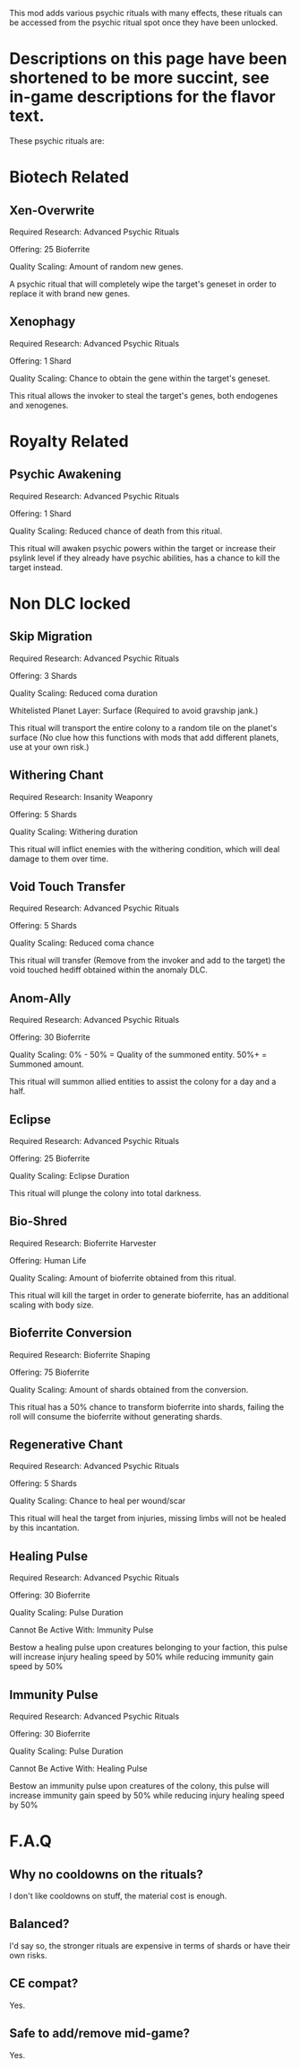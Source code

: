 This mod adds various psychic rituals with many effects, these rituals can be accessed from the psychic ritual spot once they have been unlocked.

<h1>Descriptions on this page have been shortened to be more succint, see in-game descriptions for the flavor text.</h1>
These psychic rituals are:

<h1>Biotech Related</h1>
<h2>Xen-Overwrite</h2>

Required Research: Advanced Psychic Rituals

Offering: 25 Bioferrite

Quality Scaling: Amount of random new genes.

A psychic ritual that will completely wipe the target's geneset in order to replace it with brand new genes.

<h2>Xenophagy</h2>

Required Research: Advanced Psychic Rituals

Offering: 1 Shard

Quality Scaling: Chance to obtain the gene within the target's geneset.

This ritual allows the invoker to steal the target's genes, both endogenes and xenogenes.

<h1>Royalty Related</h1>

<h2>Psychic Awakening</h2>

Required Research: Advanced Psychic Rituals

Offering: 1 Shard

Quality Scaling: Reduced chance of death from this ritual.

This ritual will awaken psychic powers within the target or increase their psylink level if they already have psychic abilities, has a chance to kill the target instead.

<h1>Non DLC locked</h1>

<h2>Skip Migration</h2>

Required Research: Advanced Psychic Rituals

Offering: 3 Shards

Quality Scaling: Reduced coma duration

Whitelisted Planet Layer: Surface (Required to avoid gravship jank.)

This ritual will transport the entire colony to a random tile on the planet's surface (No clue how this functions with mods that add different planets, use at your own risk.)

<h2>Withering Chant</h2>

Required Research: Insanity Weaponry

Offering: 5 Shards

Quality Scaling: Withering duration

This ritual will inflict enemies with the withering condition, which will deal damage to them over time.

<h2>Void Touch Transfer</h2>

Required Research: Advanced Psychic Rituals

Offering: 5 Shards

Quality Scaling: Reduced coma chance

This ritual will transfer (Remove from the invoker and add to the target) the void touched hediff obtained within the anomaly DLC.

<h2>Anom-Ally</h2>

Required Research: Advanced Psychic Rituals

Offering: 30 Bioferrite

Quality Scaling: 0% - 50% = Quality of the summoned entity. 50%+ = Summoned amount.

This ritual will summon allied entities to assist the colony for a day and a half.

<h2>Eclipse</h2>

Required Research: Advanced Psychic Rituals

Offering: 25 Bioferrite

Quality Scaling: Eclipse Duration

This ritual will plunge the colony into total darkness.

<h2>Bio-Shred</h2>

Required Research: Bioferrite Harvester

Offering: Human Life

Quality Scaling: Amount of bioferrite obtained from this ritual.

This ritual will kill the target in order to generate bioferrite, has an additional scaling with body size.

<h2>Bioferrite Conversion</h2>

Required Research: Bioferrite Shaping

Offering: 75 Bioferrite

Quality Scaling: Amount of shards obtained from the conversion.

This ritual has a 50% chance to transform bioferrite into shards, failing the roll will consume the bioferrite without generating shards.

<h2>Regenerative Chant</h2>

Required Research: Advanced Psychic Rituals

Offering: 5 Shards

Quality Scaling: Chance to heal per wound/scar

This ritual will heal the target from injuries, missing limbs will not be healed by this incantation.

<h2>Healing Pulse</h2>

Required Research: Advanced Psychic Rituals

Offering: 30 Bioferrite

Quality Scaling: Pulse Duration

Cannot Be Active With: Immunity Pulse

Bestow a healing pulse upon creatures belonging to your faction, this pulse will increase injury healing speed by 50% while reducing immunity gain speed by 50%

<h2>Immunity Pulse</h2>

Required Research: Advanced Psychic Rituals

Offering: 30 Bioferrite

Quality Scaling: Pulse Duration

Cannot Be Active With: Healing Pulse

Bestow an immunity pulse upon creatures of the colony, this pulse will increase immunity gain speed by 50% while reducing injury healing speed by 50%

<h1>F.A.Q</h1>

<h2>Why no cooldowns on the rituals?</h2>
I don't like cooldowns on stuff, the material cost is enough.

<h2>Balanced?</h2>
I'd say so, the stronger rituals are expensive in terms of shards or have their own risks.

<h2>CE compat?</h2>
Yes.

<h2>Safe to add/remove mid-game?</h2>
Yes.
